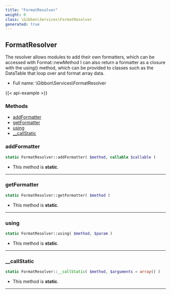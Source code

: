 ```yaml
---
title: "FormatResolver"
weight: 0
class: \Gibbon\Services\FormatResolver
generated: true
---
```


## FormatResolver

The resolver allows modules to add their own formatters, which can be accessed with Format::newMethod
I can also return a formatter as a closure with the using() method, which can be provided to classes
such as the DataTable that loop over and format array data.



* Full name: \Gibbon\Services\FormatResolver

{{< api-example >}} 



### Methods

- [addFormatter](#addformatter)
- [getFormatter](#getformatter)
- [using](#using)
- [__callStatic](#__callstatic)




### addFormatter



```php
static FormatResolver::addFormatter( $method, callable $callable )
```



* This method is **static**.





---

### getFormatter



```php
static FormatResolver::getFormatter( $method )
```



* This method is **static**.





---

### using



```php
static FormatResolver::using( $method, $param )
```



* This method is **static**.





---

### __callStatic



```php
static FormatResolver::__callStatic( $method, $arguments = array() )
```



* This method is **static**.





---

